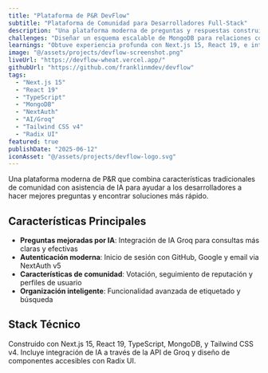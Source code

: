 ```yaml
---
title: "Plataforma de P&R DevFlow"
subtitle: "Plataforma de Comunidad para Desarrolladores Full-Stack"
description: "Una plataforma moderna de preguntas y respuestas construida con Next.js 15 y React 19, mejorada con asistencia de IA. Los desarrolladores pueden hacer preguntas, compartir conocimiento y obtener ayuda inteligente para formular mejores consultas a través de la IA integrada de Groq."
challenges: "Diseñar un esquema escalable de MongoDB para relaciones complejas usuario-pregunta-respuesta mientras se integra asistencia de IA sin comprometer el rendimiento. Trabajar con el lanzamiento temprano de Next.js 15 significó adaptarse a nuevos patrones de App Router con documentación limitada."
learnings: "Obtuve experiencia profunda con Next.js 15, React 19, e integración de IA. Aprendí a hacer características de IA genuinamente útiles en lugar de artificiales, y mejoré mis habilidades de diseño de base de datos NoSQL para datos relacionales complejos."
image: "@/assets/projects/devflow-screenshot.png"
liveUrl: "https://devflow-wheat.vercel.app/"
githubUrl: "https://github.com/franklinmdev/devflow"
tags:
  - "Next.js 15"
  - "React 19"
  - "TypeScript"
  - "MongoDB"
  - "NextAuth"
  - "AI/Groq"
  - "Tailwind CSS v4"
  - "Radix UI"
featured: true
publishDate: "2025-06-12"
iconAsset: "@/assets/projects/devflow-logo.svg"
---
```


Una plataforma moderna de P&R que combina características tradicionales de comunidad con asistencia de IA para ayudar a los desarrolladores a hacer mejores preguntas y encontrar soluciones más rápido.

## Características Principales

- **Preguntas mejoradas por IA**: Integración de IA Groq para consultas más claras y efectivas
- **Autenticación moderna**: Inicio de sesión con GitHub, Google y email via NextAuth v5
- **Características de comunidad**: Votación, seguimiento de reputación y perfiles de usuario
- **Organización inteligente**: Funcionalidad avanzada de etiquetado y búsqueda

## Stack Técnico

Construido con Next.js 15, React 19, TypeScript, MongoDB, y Tailwind CSS v4. Incluye integración de IA a través de la API de Groq y diseño de componentes accesibles con Radix UI.

